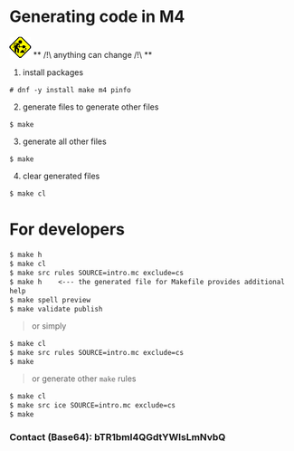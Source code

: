 # Generating code in M4
[![unfinished](img/unfinished.gif "The project is under development, anything can change!")](#generating-code-in-m4)
** /!\ anything can change /!\ **
1. install packages
```
# dnf -y install make m4 pinfo
```
2. generate files to generate other files
```
$ make
```
3. generate all other files
```
$ make
```
4. clear generated files
```
$ make cl
```
# For developers
```
$ make h
$ make cl
$ make src rules SOURCE=intro.mc exclude=cs
$ make h	<--- the generated file for Makefile provides additional help
$ make spell preview
$ make validate publish
```
> or simply
```
$ make cl
$ make src rules SOURCE=intro.mc exclude=cs
$ make
```
> or generate other `make` rules
```
$ make cl
$ make src ice SOURCE=intro.mc exclude=cs
$ make
```
### Contact (Base64): bTR1bml4QGdtYWlsLmNvbQ
